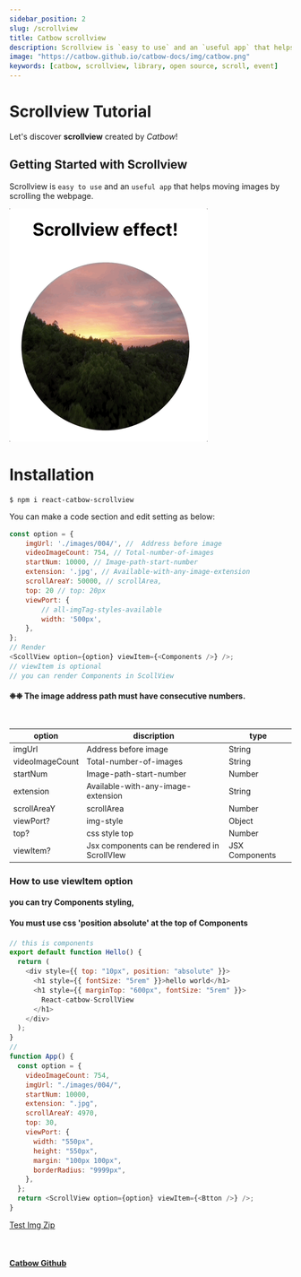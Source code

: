 ```yaml
---
sidebar_position: 2
slug: /scrollview
title: Catbow scrollview
description: Scrollview is `easy to use` and an `useful app` that helps moving images by scrolling the webpage.
image: "https://catbow.github.io/catbow-docs/img/catbow.png"
keywords: [catbow, scrollview, library, open source, scroll, event]
---
```


# Scrollview Tutorial

Let's discover **scrollview** created by _Catbow_!

## Getting Started with Scrollview

Scrollview is `easy to use` and an `useful app` that helps moving images by scrolling the webpage.

![Alt Text](../static/img/scrollviewGif.gif)

# Installation

```terminal
$ npm i react-catbow-scrollview
```

You can make a code section and edit setting as below:

```javascript
const option = {
	imgUrl: './images/004/', //  Address before image
	videoImageCount: 754, // Total-number-of-images
	startNum: 10000, // Image-path-start-number
	extension: '.jpg', // Available-with-any-image-extension
	scrollAreaY: 50000, // scrollArea,
	top: 20 // top: 20px
	viewPort: {
		// all-imgTag-styles-available
		width: '500px',
	},
};
// Render
<ScollView option={option} viewItem={<Components />} />;
// viewItem is optional
// you can render Components in ScollView
```

#### ❉❉ The image address path must have consecutive numbers.

<br/>

| option          | discription                                  | type           |
| --------------- | -------------------------------------------- | -------------- |
| imgUrl          | Address before image                         | String         |
| videoImageCount | Total-number-of-images                       | String         |
| startNum        | Image-path-start-number                      | Number         |
| extension       | Available-with-any-image-extension           | String         |
| scrollAreaY     | scrollArea                                   | Number         |
| viewPort?       | img-style                                    | Object         |
| top?            | css style top                                | Number         |
| viewItem?       | Jsx components can be rendered in ScrollVIew | JSX Components |

### How to use viewItem option

#### you can try Components styling,

#### You must use css 'position absolute' at the top of Components

```javascript
// this is components
export default function Hello() {
  return (
    <div style={{ top: "10px", position: "absolute" }}>
      <h1 style={{ fontSize: "5rem" }}>hello world</h1>
      <h1 style={{ marginTop: "600px", fontSize: "5rem" }}>
        React-catbow-ScrollView
      </h1>
    </div>
  );
}
//
function App() {
  const option = {
    videoImageCount: 754,
    imgUrl: "./images/004/",
    startNum: 10000,
    extension: ".jpg",
    scrollAreaY: 4970,
    top: 30,
    viewPort: {
      width: "550px",
      height: "550px",
      margin: "100px 100px",
      borderRadius: "9999px",
    },
  };
  return <ScrollView option={option} viewItem={<Btton />} />;
}
```

<!-- <img src='https://i.ibb.co/vZV4zxT/scroll-View.gif' style='height:200px; border: 1px solid black; padding:10px'/> -->

[Test Img Zip](https://drive.google.com/file/d/1i-CypIWeH-LSh3XjOvFtBMfgiIgxtzfn/view?usp=share_link)

<br/>

#### [Catbow Github](https://github.com/catbow/react-catbow-scrollview)
